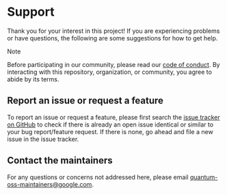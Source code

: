 # Support

Thank you for your interest in this project! If you are experiencing problems
or have questions, the following are some suggestions for how to get help.

> [!NOTE]
> Before participating in our community, please read our [code of
> conduct](CODE_OF_CONDUCT.md). By interacting with this repository,
> organization, or community, you agree to abide by its terms.

## Report an issue or request a feature

To report an issue or request a feature, please first search the [issue tracker
on GitHub](https://github.com/quantumlib/OpenFermion-FQE/issues) to check if
there is already an open issue identical or similar to your bug report/feature
request. If there is none, go ahead and file a new issue in the issue tracker.

## Contact the maintainers

For any questions or concerns not addressed here, please email
[quantum-oss-maintainers@google.com](mailto:quantum-oss-maintainers@google.com).
